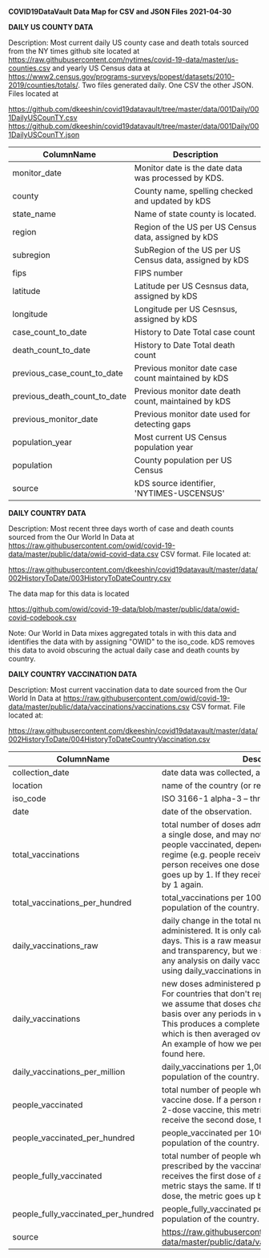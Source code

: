 __COVID19DataVault__
__Data Map for CSV and JSON Files__
__2021-04-30__

__DAILY US COUNTY DATA__

Description:  Most current daily US county case and death totals sourced from the NY times github site located at https://raw.githubusercontent.com/nytimes/covid-19-data/master/us-counties.csv and yearly US Census data at  https://www2.census.gov/programs-surveys/popest/datasets/2010-2019/counties/totals/. Two files generated daily. One CSV the other JSON. Files located at

https://github.com/dkeeshin/covid19datavault/tree/master/data/001Daily/001DailyUSCounTY.csv
https://github.com/dkeeshin/covid19datavault/tree/master/data/001Daily/001DailyUSCounTY.json


| ColumnName | Description |
| ---------- | ----------- |
| monitor_date | Monitor date is the date data was processed by KDS. |
| county | County name, spelling checked and updated by kDS |  
| state_name| Name of state county is located. |
| region | Region of the US per US Census data, assigned by kDS |
| subregion | SubRegion of the US per US Census data, assigned by kDS |
| fips | FIPS number |
| latitude | Latitude per US Cesnsus data, assigned by kDS |
| longitude | Longitude per US Cesnsus, assigned by kDS |
| case_count_to_date | History to Date Total case count |
| death_count_to_date | History to Date Total death count |
| previous_case_count_to_date | Previous monitor date case count maintained by kDS |
| previous_death_count_to_date | Previous monitor date death count, maintained by kDS |
| previous_monitor_date | Previous monitor date used for detecting gaps |
| population_year | Most current US Census population year |
| population | County population per US Census |
| source | kDS source identifier, 'NYTIMES-USCENSUS' |

__DAILY COUNTRY DATA__

Description:  Most recent three days worth of case and death counts sourced from the Our World In Data at  https://raw.githubusercontent.com/owid/covid-19-data/master/public/data/owid-covid-data.csv
CSV format. File located at: 

https://raw.githubusercontent.com/dkeeshin/covid19datavault/master/data/002HistoryToDate/003HistoryToDateCountry.csv

The data map for this data is located

https://github.com/owid/covid-19-data/blob/master/public/data/owid-covid-codebook.csv

Note: Our World in Data mixes aggregated totals in with this data and identifies the data with by assigning "OWID" to the iso_code.  kDS removes this data to avoid obscuring the actual daily case and death counts by country.

__DAILY COUNTRY VACCINATION DATA__

Description:  Most current vaccination data to date sourced from the Our World In Data at  https://raw.githubusercontent.com/owid/covid-19-data/master/public/data/vaccinations/vaccinations.csv 
CSV format. File located at: 

https://raw.githubusercontent.com/dkeeshin/covid19datavault/master/data/002HistoryToDate/004HistoryToDateCountryVaccination.csv

| ColumnName | Description |
| ---------- | ----------- |
| collection_date | date data was collected, assigned by kDS|
| location |  name of the country (or region within a country). |
| iso_code |  ISO 3166-1 alpha-3 – three-letter country codes. |
| date |  date of the observation. |
| total_vaccinations |  total number of doses administered. This is counted as a single dose, and may not equal the total number of people vaccinated, depending on the specific dose regime (e.g. people receive multiple doses). If a person receives one dose of the vaccine, this metric goes up by 1. If they receive a second dose, it goes up by 1 again. |
| total_vaccinations_per_hundred |  total_vaccinations per 100 people in the total population of the country. |
|  daily_vaccinations_raw |  daily change in the total number of doses administered. It is only calculated for consecutive days. This is a raw measure provided for data checks and transparency, but we strongly recommend that any analysis on daily vaccination rates be conducted using daily_vaccinations instead. |
| daily_vaccinations |  new doses administered per day (7-day smoothed). For countries that don't report data on a daily basis, we assume that doses changed equally on a daily basis over any periods in which no data was reported. This produces a complete series of daily figures, which is then averaged over a rolling 7-day window. An example of how we perform this calculation can be found here. |
| daily_vaccinations_per_million |  daily_vaccinations per 1,000,000 people in the total population of the country. |
| people_vaccinated |  total number of people who received at least one vaccine dose. If a person receives the first dose of a 2-dose vaccine, this metric goes up by 1. If they receive the second dose, the metric stays the same. |
| people_vaccinated_per_hundred |  people_vaccinated per 100 people in the total population of the country. |
| people_fully_vaccinated |  total number of people who received all doses prescribed by the vaccination protocol. If a person receives the first dose of a 2-dose vaccine, this metric stays the same. If they receive the second dose, the metric goes up by 1. |
| people_fully_vaccinated_per_hundred |  people_fully_vaccinated per 100 people in the total population of the country. |
| source | https://raw.githubusercontent.com/owid/covid-19-data/master/public/data/vaccinations/vaccinations.csv |


